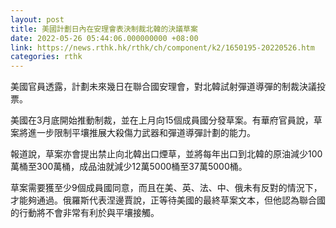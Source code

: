 ```yaml
---
layout: post
title: 美國計劃日內在安理會表決制裁北韓的決議草案
date: 2022-05-26 05:44:06.000000000 +08:00
link: https://news.rthk.hk/rthk/ch/component/k2/1650195-20220526.htm
categories: rthk
---
```


美國官員透露，計劃未來幾日在聯合國安理會，對北韓試射彈道導彈的制裁決議投票。

美國在3月底開始推動制裁，並在上月向15個成員國分發草案。有華府官員說，草案將進一步限制平壤推展大殺傷力武器和彈道導彈計劃的能力。

報道說，草案亦會提出禁止向北韓出口煙草，並將每年出口到北韓的原油減少100萬桶至300萬桶，成品油就減少12萬5000桶至37萬5000桶。

草案需要獲至少9個成員國同意，而且在美、英、法、中、俄未有反對的情況下，才能夠通過。俄羅斯代表涅邊賈說，正等待美國的最終草案文本，但他認為聯合國的行動將不會非常有利於與平壤接觸。
